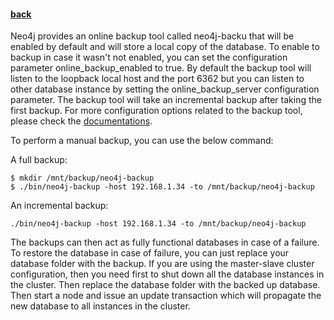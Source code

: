 #### [back](admin_main.md)


Neo4j provides an online backup tool called neo4j-backu that will be enabled by default and will store a local copy of the database. To enable to backup in case it wasn't not enabled, you can set the configuration parameter online_backup_enabled to true. By default the backup tool will listen to the loopback local host and the port 6362 but you can listen to other database instance by setting the online_backup_server configuration parameter. The backup tool will take an incremental backup after taking the first backup.  For more configuration options related to the backup tool, please check the [documentations](http://neo4j.com/docs/stable/backup-introduction.html).



To perform a manual backup, you can use the below command:

A full backup:

````
$ mkdir /mnt/backup/neo4j-backup
$ ./bin/neo4j-backup -host 192.168.1.34 -to /mnt/backup/neo4j-backup
````

An incremental backup:

````
./bin/neo4j-backup -host 192.168.1.34 -to /mnt/backup/neo4j-backup
````

The backups can then act as fully functional databases in case of a failure. To restore the database in case of failure, you can just replace your database folder with the backup. If you are using the master-slave cluster configuration, then you need first to shut down all the database instances in the cluster. Then replace the database folder with the backed up database. Then start a node and issue an update transaction which will propagate the new database to all instances in the cluster.

